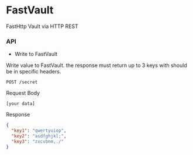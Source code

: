 # FastVault
FastHttp Vault via HTTP REST

### API
- Write to FastVault

Write value to FastVault. the response must return up to 3 keys 
with should be in specific headers.
```
POST /secret 
```
Request Body
```
[your data]
```
Response
```json
{
  "key1": "qwertyuiop",
  "key2": "asdfghjkl;",
  "key3": "zxcvbnm,./"
}
```

